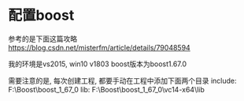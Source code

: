 # 配置boost

参考的是下面这篇攻略
https://blog.csdn.net/misterfm/article/details/79048594

我的环境是vs2015, win10 v1803
boost版本为boost1.67.0

需要注意的是, 每次创建工程, 都要手动在工程中添加下面两个目录
include:    F:\Boost\boost_1_67_0
lib:        F:\Boost\boost_1_67_0\vc14-x64\lib